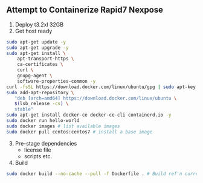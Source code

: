 ## Attempt to Containerize Rapid7 Nexpose
1. Deploy t3.2xl 32GB
2. Get host ready
```bash
sudo apt-get update -y
sudo apt-get upgrade -y
sudo apt-get install \
    apt-transport-https \
    ca-certificates \
    curl \
    gnupg-agent \
    software-properties-common -y
curl -fsSL https://download.docker.com/linux/ubuntu/gpg | sudo apt-key add -
sudo add-apt-repository \
   "deb [arch=amd64] https://download.docker.com/linux/ubuntu \
   $(lsb_release -cs) \
   stable"
sudo apt-get install docker-ce docker-ce-cli containerd.io -y
sudo docker run hello-world
sudo docker images # list available images
sudo docker pull centos:centos7 # install a base image
```
3. Pre-stage dependencies
    - license file
    - scripts etc.
4. Build
```bash
sudo docker build --no-cache --pull -f Dockerfile . # Build ref'n current directory for dependencies
```